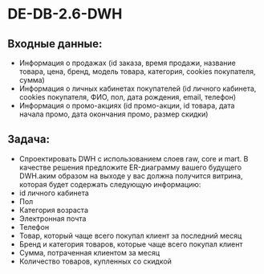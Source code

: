 # DE-DB-2.6-DWH
## Входные данные:
- Информация о продажах (id заказа, время продажи, название товара, цена, бренд, модель товара, категория, cookies покупателя, сумма)						
- Информация о личных кабинетах покупателей (id личного кабинета, cookies покупателя, ФИО, пол, дата рождения, email, телефон)
- Информация о промо-акциях (id промо-акции, id товара, дата начала промо, дата окончания промо, размер скидки)
## Задача: 
- Cпроектировать DWH с использованием слоев raw, core и mart. В качестве решения предложите ER-диаграмму вашего будущего DWH.аким образом на выходе у вас должна получится витрина, которая будет содержать следующую информацию: 
- id личного кабинета
- Пол
- Категория возраста
- Электронная почта
- Телефон
- Товар, который чаще всего покупал клиент за последний месяц
- Бренд и категория товаров, которые чаще всего покупал клиент
- Сумма, потраченная клиентом за месяц
- Количество товаров, купленных со скидкой

